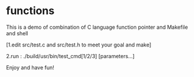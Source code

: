 # functions

This is a demo of combination of C language function pointer and Makefile and shell

[1.edit src/test.c and src/test.h to meet your goal and make]

2.run  : ./build/usr/bin/test_cmd[1/2/3] [parameters...]

Enjoy and have fun!
